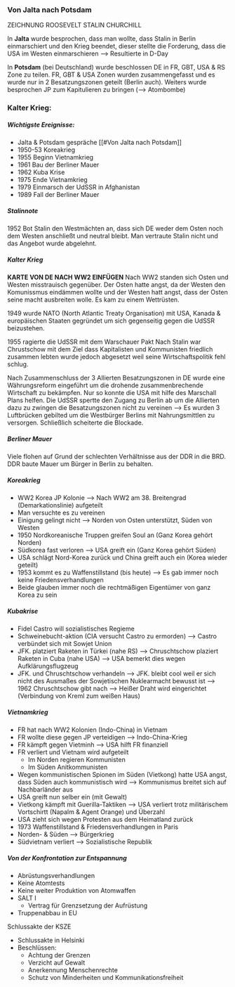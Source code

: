 ### Von Jalta nach Potsdam
ZEICHNUNG ROOSEVELT STALIN CHURCHILL

In **Jalta** wurde besprochen, dass man wollte, dass Stalin in Berlin einmarschiert und den Krieg beendet, dieser stellte die Forderung, dass die USA im Westen einmarschieren --> Resultierte in D-Day

In **Potsdam** (bei Deutschland) wurde beschlossen DE in FR, GBT, USA & RS Zone zu teilen. FR, GBT & USA Zonen wurden zusammengefasst und es wurde nur in 2 Besatzungszonen geteilt (Berlin auch). Weiters wurde besprochen JP zum Kapitulieren zu bringen (--> Atombombe)

### Kalter Krieg:
##### Wichtigste Ereignisse:
- Jalta & Potsdam gespräche [[#Von Jalta nach Potsdam]]
- 1950-53 Koreakrieg
- 1955 Beginn Vietnamkrieg
- 1961 Bau der Berliner Mauer
- 1962 Kuba Krise
- 1975 Ende Vietnamkrieg
- 1979 Einmarsch der UdSSR in Afghanistan
- 1989 Fall der Berliner Mauer

##### Stalinnote
1952 Bot Stalin den Westmächten an, dass sich DE weder dem Osten noch dem Westen anschließt und neutral bleibt. Man vertraute Stalin nicht und das Angebot wurde abgelehnt.

##### Kalter Krieg
**KARTE VON DE NACH WW2 EINFÜGEN**
Nach WW2 standen sich Osten und Westen misstrauisch gegenüber. Der Osten hatte angst, da der Westen den Komunissmus eindämmen wollte und der Westen hatt angst, dass der Osten seine macht ausbreiten wolle. Es kam zu einem Wettrüsten.

1949 wurde NATO (North Atlantic Treaty Organisation) mit USA, Kanada & europäischen Staaten gegründet um sich gegenseitig gegen die UdSSR beizustehen.

1955 ragierte die UdSSR mit dem Warschauer Pakt
Nach Stalin war Chrustschow mit dem Ziel dass Kapitalisten und Kommunisten friedlich zusammen lebten wurde jedoch abgesetzt weil seine Wirtschaftspolitik fehl schlug.

Nach Zusammenschluss der 3 Allierten Besatzungszonen in DE wurde eine Währungsreform eingeführt um die drohende zusammenbrechende Wirtschaft zu bekämpfen. Nur so konnte die USA mit hilfe des Marschall Plans helfen.
Die UdSSR spertte den Zugang zu Berlin ab um die Allierten dazu zu zwingen die Besatzungszonen nicht zu vereinen --> Es wurden 3 Luftbrücken gebilted um die Westbürger Berlins mit Nahrungsmittlen zu versorgen. Schließlich scheiterte die Blockade.

##### Berliner Mauer
Viele flohen auf Grund der schlechten Verhältnisse aus der DDR in die BRD. DDR baute Mauer um Bürger in Berlin zu behalten. 

##### Koreakrieg
- WW2 Korea JP Kolonie --> Nach WW2 am 38. Breitengrad (Demarkationslinie) aufgeteilt
- Man versuchte es zu vereinen
- Einigung gelingt nicht --> Norden von Osten unterstützt, Süden von Westen
- 1950 Nordkoreanische Truppen greifen Soul an (Ganz Korea gehört Norden)
- Südkorea fast verloren --> USA greift ein (Ganz Korea gehört Süden)
- USA schlägt Nord-Korea zurück und China greift auch ein (Korea wieder geteilt)
- 1953 kommt es zu Waffenstillstand (bis heute) --> Es gab immer noch keine Friedensverhandlungen
- Beide glauben immer noch die rechtmäßigen Eigentümer von ganz Korea zu sein

##### Kubakrise
- Fidel Castro will sozialistisches Regieme
- Schweinebucht-aktion (CIA versucht Castro zu ermorden) --> Castro verbündet sich mit Sowjet Union
- JFK. platziert Raketen in Türkei (nahe RS) --> Chruschtschow plaziert Raketen in Cuba (nahe USA) --> USA bemerkt dies wegen Aufklärungsflugzeug
- JFK. und Chruschtschow verhandeln --> JFK. bleibt cool weil er sich nicht des Ausmaßes der Sowjetischen Nuklearmacht bewusst ist --> 1962 Chruschtschow gibt nach --> Heißer Draht wird eingerichtet (Verbindung von Kreml zum weißen Haus)

##### Vietnamkrieg
- FR hat nach WW2 Kolonien (Indo-China) in Vietnam
- FR wollte diese gegen JP verteidigen --> Indo-China-Krieg
- FR kämpft gegen Vietminh --> USA hilft FR finanziell
- FR verliert und Vietnam wird aufgeteilt
	- Im Norden regieren Kommunisten
	- Im Süden Anitkommunisten
- Wegen kommunistischen Spionen im Süden (Vietkong) hatte USA angst, dass Süden auch kommunistisch wird --> Kommunismus breitet sich auf Nachbarländer aus
- USA greift nun selber ein (mit Gewalt)
- Vietkong kämpft mit Guerilla-Taktiken --> USA verliert trotz militärischem Vortschirtt (Napalm & Agent Orange) und Überzahl
- USA zieht sich wegen Protesten aus dem Heimatland zurück
- 1973 Waffenstillstand & Friedensverhandlungen in Paris
- Norden- & Süden --> Bürgerkrieg
- Südvietnam verliert --> Sozialistische Republik

##### Von der Konfrontation zur Entspannung
- Abrüstungsverhandlungen
- Keine Atomtests
- Keine weiter Produktion von Atomwaffen
- SALT I
	- Vertrag für Grenzsetzung der Aufrüstung
- Truppenabbau in EU

Schlussakte der KSZE 
- Schlussakte in Helsinki
- Beschlüssen:
	- Achtung der Grenzen
	- Verzicht auf Gewalt
	- Anerkennung Menschenrechte
	- Schutz von Minderheiten und Kommunikationsfreiheit
